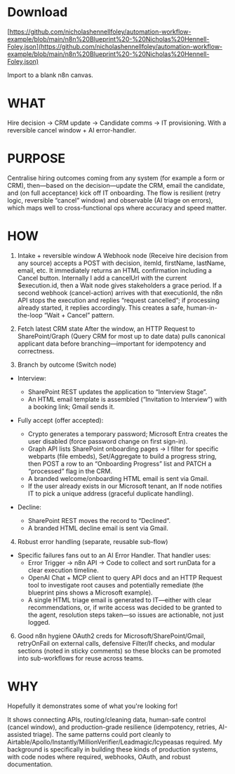 # Download
[https://github.com/nicholashennellfoley/automation-workflow-example/blob/main/n8n%20Blueprint%20-%20Nicholas%20Hennell-Foley.json](https://github.com/nicholashennellfoley/automation-workflow-example/blob/main/n8n%20Blueprint%20-%20Nicholas%20Hennell-Foley.json)

Import to a blank n8n canvas.

# WHAT
Hire decision → CRM update → Candidate comms → IT provisioning. With a reversible cancel window + AI error-handler.

# PURPOSE
Centralise hiring outcomes coming from any system (for example a form or CRM), then—based on the decision—update the CRM, email the candidate, and (on full acceptance) kick off IT onboarding. The flow is resilient (retry logic, reversible “cancel” window) and observable (AI triage on errors), which maps well to cross-functional ops where accuracy and speed matter.

# HOW
1. Intake + reversible window
A Webhook node (Receive hire decision from any source) accepts a POST with decision, itemId, firstName, lastName, email, etc. It immediately returns an HTML confirmation including a Cancel button. Internally I add a cancelUrl with the current $execution.id, then a Wait node gives stakeholders a grace period. If a second webhook (cancel-action) arrives with that executionId, the n8n API stops the execution and replies “request cancelled”; if processing already started, it replies accordingly. This creates a safe, human-in-the-loop “Wait + Cancel” pattern.

2. Fetch latest CRM state
After the window, an HTTP Request to SharePoint/Graph (Query CRM for most up to date data) pulls canonical applicant data before branching—important for idempotency and correctness.

3. Branch by outcome (Switch node)
- Interview:
  - SharePoint REST updates the application to “Interview Stage”.
  - An HTML email template is assembled (“Invitation to Interview”) with a booking link; Gmail sends it.

- Fully accept (offer accepted):
  - Crypto generates a temporary password; Microsoft Entra creates the user disabled (force password change on first sign-in).
  - Graph API lists SharePoint onboarding pages → I filter for specific webparts (file embeds), Set/Aggregate to build a progress string, then POST a row to an “Onboarding Progress” list and PATCH a “processed” flag in the CRM.
  - A branded welcome/onboarding HTML email is sent via Gmail.
  - If the user already exists in our Microsoft tenant, an If node notifies IT to pick a unique address (graceful duplicate handling).

- Decline:
  - SharePoint REST moves the record to “Declined”.
  - A branded HTML decline email is sent via Gmail.

4. Robust error handling (separate, reusable sub-flow)
- Specific failures fans out to an AI Error Handler. That handler uses:
  - Error Trigger → n8n API → Code to collect and sort runData for a clear execution timeline.
  - OpenAI Chat + MCP client to query API docs and an HTTP Request tool to investigate root causes and potentially remediate (the blueprint pins shows a Microsoft example).
  - A single HTML triage email is generated to IT—either with clear recommendations, or, if write access was decided to be granted to the agent, resolution steps taken—so issues are actionable, not just logged.

6. Good n8n hygiene
OAuth2 creds for Microsoft/SharePoint/Gmail, retryOnFail on external calls, defensive Filter/If checks, and modular sections (noted in sticky comments) so these blocks can be promoted into sub-workflows for reuse across teams.

# WHY
Hopefully it demonstrates some of what you're looking for!

It shows connecting APIs, routing/cleaning data, human-safe control (cancel window), and production-grade resilience (idempotency, retries, AI-assisted triage). The same patterns could port cleanly to Airtable/Apollo/Instantly/MillionVerifier/Leadmagic/Icypeasas required. My background is specifically in building these kinds of production systems, with code nodes where required, webhooks, OAuth, and robust documentation.
